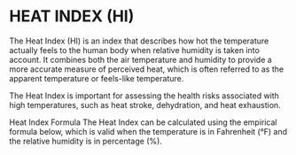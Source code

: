# HEAT INDEX (HI)

The Heat Index (HI) is an index that describes how hot the temperature actually feels to the human body when relative humidity is taken into account. It combines both the air temperature and humidity to provide a more accurate measure of perceived heat, which is often referred to as the apparent temperature or feels-like temperature.

The Heat Index is important for assessing the health risks associated with high temperatures, such as heat stroke, dehydration, and heat exhaustion.

Heat Index Formula
The Heat Index can be calculated using the empirical formula below, which is valid when the temperature is in Fahrenheit (°F) and the relative humidity is in percentage (%).